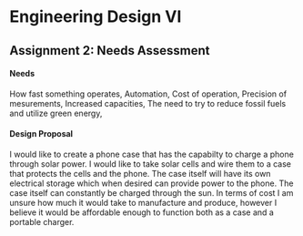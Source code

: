 # Engineering Design VI
 

## Assignment 2: Needs Assessment
#### Needs
How fast something operates, 
Automation,
Cost of operation,
Precision of mesurements,
Increased capacities,
The need to try to reduce fossil fuels and utilize green energy,
#### Design Proposal
I would like to create a phone case that has the capabilty to charge a phone through solar power.  I would like to take solar cells and wire them to a case that protects the cells and the phone.  The case itself will have its own electrical storage which when desired can provide power to the phone.  The case itself can constantly be charged through the sun.  In terms of cost I am unsure how much it would take to manufacture and produce, however I believe it would be affordable enough to function both as a case and a portable charger.
